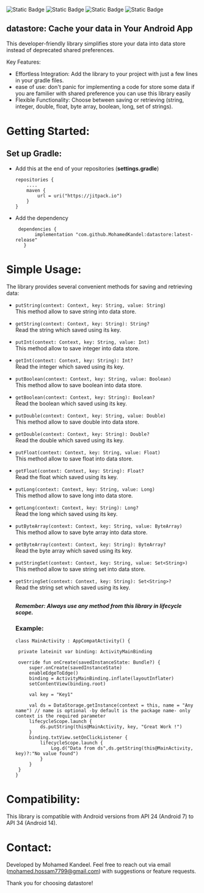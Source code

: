 ![Static Badge](https://img.shields.io/badge/Android-green) 
![Static Badge](https://img.shields.io/badge/Kotlin-mauve)
![Static Badge](https://img.shields.io/badge/latest%20release:-1.0.1-red)
![Static Badge](https://img.shields.io/badge/jitpackio-black)



## datastore: Cache your data in Your Android App

This developer-friendly library simplifies store your data into data store instead of deprecated shared preferences.

Key Features:

 - Effortless Integration: Add the library to your project with just a few lines in your gradle files.
 - ease of use: don't panic for implementing a code for store some data if you are familier with shared preference you can use this library easily
 - Flexible Functionality: Choose between saving or retrieving (string, integer, double, float, byte array, boolean, long, set of strings).

# Getting Started:

## Set up Gradle:
 - Add this at the end of your repositories (**settings.gradle**)
    ```
    repositories {
        ....
        maven {
            url = uri("https://jitpack.io")
        }
    }
    ```
 - Add the dependency 
 
     ```
      dependencies {
            implementation "com.github.MohamedKandel:datastore:latest-release"
        }
    ```
# Simple Usage:

The library provides several convenient methods for saving and retrieving data:<br/>

 - ```putString(context: Context, key: String, value: String)```<br/>
   This method allow to save string into data store.<br/>
 - ```getString(context: Context, key: String): String?```<br/> Read the string which saved using its key.
 
 - ```putInt(context: Context, key: String, value: Int)```<br/>
   This method allow to save integer into data store.<br/>
 - ```getInt(context: Context, key: String): Int?```<br/> Read the integer which saved using its key.
   
 - ```putBoolean(context: Context, key: String, value: Boolean)```<br/>
   This method allow to save boolean into data store.<br/>
 - ```getBoolean(context: Context, key: String): Boolean?```<br/> Read the boolean which saved using its key.
  
 - ```putDouble(context: Context, key: String, value: Double)```<br/>
   This method allow to save double into data store.<br/>
 - ```getDouble(context: Context, key: String): Double?```<br/> Read the double which saved using its key.
 
 - ```putFloat(context: Context, key: String, value: Float)```<br/>
   This method allow to save float into data store.<br/>
 - ```getFloat(context: Context, key: String): Float?```<br/> Read the float which saved using its key.

- ```putLong(context: Context, key: String, value: Long)```<br/>
   This method allow to save long into data store.<br/>
 - ```getLong(context: Context, key: String): Long?```<br/> Read the long which saved using its key.

- ```putByteArray(context: Context, key: String, value: ByteArray)```<br/>
   This method allow to save byte array into data store.<br/>
 - ```getByteArray(context: Context, key: String): ByteArray?```<br/> Read the byte array which saved using its key.

 - ```putStringSet(context: Context, key: String, value: Set<String>)```<br/>
   This method allow to save string set into data store.<br/>
 - ```getStringSet(context: Context, key: String): Set<String>?```<br/> Read the string set which saved using its key.
    <br/><br/>
    
    ***Remember: Always use any method from this library in lifecycle scope.***
   ### Example:
     ```
    class MainActivity : AppCompatActivity() {

      private lateinit var binding: ActivityMainBinding

      override fun onCreate(savedInstanceState: Bundle?) {
          super.onCreate(savedInstanceState)
          enableEdgeToEdge()
          binding = ActivityMainBinding.inflate(layoutInflater)
          setContentView(binding.root)

          val key = "Key1"

          val ds = DataStorage.getInstance(context = this, name = "Any name") // name is optional -by default is the package name- only context is the required parameter
          lifecycleScope.launch {
              ds.putString(this@MainActivity, key, "Great Work !")
          }
          binding.txtView.setOnClickListener {
              lifecycleScope.launch {
                  Log.d("Data from ds",ds.getString(this@MainActivity, key)?:"No value found")
              }
          }
      }
    }
    ```
# Compatibility:

This library is compatible with Android versions from API 24 (Android 7) to API 34 (Android 14).

# Contact:

Developed by Mohamed Kandeel. Feel free to reach out via email (mohamed.hossam7799@gmail.com) with suggestions or feature requests.

Thank you for choosing datastore!
